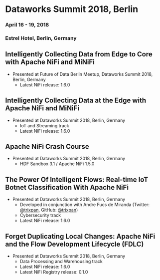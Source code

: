 # Dataworks Summit 2018, Berlin
### April 16 - 19, 2018
### Estrel Hotel, Berlin, Germany

## Intelligently Collecting Data from Edge to Core with Apache NiFi and MiNiFi
* Presented at Future of Data Berlin Meetup, Dataworks Summit 2018, Berlin, Germany
    - Latest NiFi release: 1.6.0

## Intelligently Collecting Data at the Edge with Apache NiFi and MiNiFi
* Presented at Dataworks Summit 2018, Berlin, Germany
    - IoT and Streaming track
    - Latest NiFi release: 1.6.0
    
## Apache NiFi Crash Course
* Presented at Dataworks Summit 2018, Berlin, Germany
    - HDF Sandbox 3.1 / Apache NiFi 1.5.0

## The Power Of Intelligent Flows: Real-time IoT Botnet Classification With Apache NiFi
* Presented at Dataworks Summit 2018, Berlin, Germany
    - Developed in conjunction with Andre Fucs de Miranda (Twitter: [@trixpan](https://twitter.com/trixpan), GitHub: [@trixpan](https://github.com/trixpan))
    - Cybersecurity track
    - Latest NiFi release: 1.6.0

## Forget Duplicating Local Changes: Apache NiFi and the Flow Development Lifecycle (FDLC)
* Presented at Dataworks Summit 2018, Berlin, Germany
    - Data Processing and Warehousing track
    - Latest NiFi release: 1.6.0
    - Latest NiFi Registry release: 0.1.0